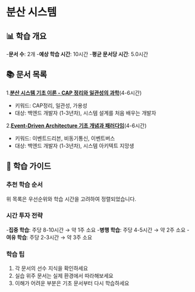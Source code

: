 # 분산 시스템

## 📊 학습 개요

-**문서 수**: 2개
-**예상 학습 시간**: 10시간
-**평균 문서당 시간**: 5.0시간

## 📚 문서 목록

1.**[분산 시스템 기초 이론 - CAP 정리와 일관성의 과학](../../../../chapter-07-network-programming/07-02-socket-fundamentals.md)**(4-6시간)

- 키워드: CAP정리, 일관성, 가용성
- 대상: 백엔드 개발자 (1-3년차), 시스템 설계를 처음 배우는 개발자

2.**[Event-Driven Architecture 기초 개념과 패러다임](../../../../chapter-14-distributed-systems/14-03-event-driven-fundamentals.md)**(4-6시간)

- 키워드: 이벤트드리븐, 비동기통신, 이벤트버스
- 대상: 백엔드 개발자 (1-3년차), 시스템 아키텍트 지망생

## 🎯 학습 가이드

### 추천 학습 순서

위 목록은 우선순위와 학습 시간을 고려하여 정렬되었습니다.

### 시간 투자 전략

-**집중 학습**: 주당 8-10시간 → 약 1주 소요
-**병행 학습**: 주당 4-5시간 → 약 2주 소요
-**여유 학습**: 주당 2-3시간 → 약 3주 소요

### 학습 팁

1. 각 문서의 선수 지식을 확인하세요
2. 실습 위주 문서는 실제 환경에서 따라해보세요
3. 이해가 어려운 부분은 기초 문서부터 다시 학습하세요
